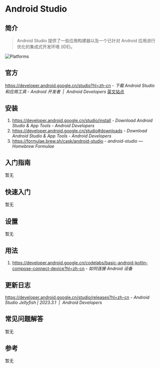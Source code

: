 # Android Studio

## 简介

> Android Studio 提供了一些应用构建器以及一个已针对 Android 应用进行优化的集成式开发环境 (IDE)。

![Platforms](https://img.shields.io/badge/platforms-Windows%2C%20macOS%20and%20Linux-blue)

## 官方

https://developer.android.google.cn/studio?hl=zh-cn - *下载 Android Studio 和应用工具 - Android 开发者  |  Android Developers* [英文站点](https://developer.android.com/studio?hl=zh-cn)

## 安装

1. https://developer.android.google.cn/studio/install - *Download Android Studio & App Tools - Android Developers*
2. https://developer.android.google.cn/studio#downloads - *Download Android Studio & App Tools - Android Developers*
3. https://formulae.brew.sh/cask/android-studio - *android-studio — Homebrew Formulae*

## 入门指南

暂无

## 快速入门

暂无

## 设置

暂无

## 用法

1. https://developer.android.google.cn/codelabs/basic-android-kotlin-compose-connect-device?hl=zh-cn - *如何连接 Android 设备*

## 更新日志

https://developer.android.google.cn/studio/releases?hl=zh-cn - *Android Studio Jellyfish | 2023.3.1  |  Android Developers*

## 常见问题解答

暂无

## 参考

暂无
